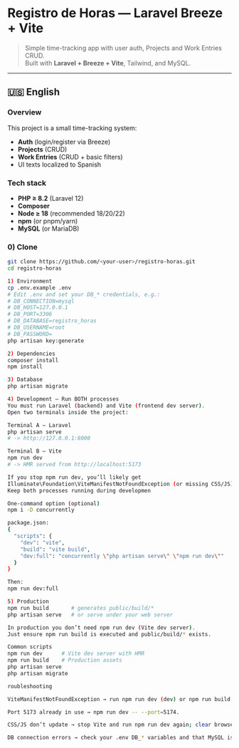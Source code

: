 # Registro de Horas — Laravel Breeze + Vite

> Simple time-tracking app with user auth, Projects and Work Entries CRUD.  
> Built with **Laravel + Breeze + Vite**, Tailwind, and MySQL.

---

## 🇺🇸 English

### Overview
This project is a small time-tracking system:
- **Auth** (login/register via Breeze)
- **Projects** (CRUD)
- **Work Entries** (CRUD + basic filters)
- UI texts localized to Spanish

### Tech stack
- **PHP ≥ 8.2** (Laravel 12)
- **Composer**
- **Node ≥ 18** (recommended 18/20/22)
- **npm** (or pnpm/yarn)
- **MySQL** (or MariaDB)

### 0) Clone
```bash
git clone https://github.com/<your-user>/registro-horas.git
cd registro-horas

1) Environment
cp .env.example .env
# Edit .env and set your DB_* credentials, e.g.:
# DB_CONNECTION=mysql
# DB_HOST=127.0.0.1
# DB_PORT=3306
# DB_DATABASE=registro_horas
# DB_USERNAME=root
# DB_PASSWORD=
php artisan key:generate

2) Dependencies
composer install
npm install

3) Database
php artisan migrate

4) Development — Run BOTH processes
You must run Laravel (backend) and Vite (frontend dev server).
Open two terminals inside the project:

Terminal A — Laravel
php artisan serve
# -> http://127.0.0.1:8000

Terminal B — Vite
npm run dev
# -> HMR served from http://localhost:5173

If you stop npm run dev, you’ll likely get
Illuminate\Foundation\ViteManifestNotFoundException (or missing CSS/JS).
Keep both processes running during developmen

One-command option (optional)
npm i -D concurrently

package.json:
{
  "scripts": {
    "dev": "vite",
    "build": "vite build",
    "dev:full": "concurrently \"php artisan serve\" \"npm run dev\""
  }
}

Then:
npm run dev:full

5) Production
npm run build       # generates public/build/*
php artisan serve   # or serve under your web server

In production you don’t need npm run dev (Vite dev server).
Just ensure npm run build is executed and public/build/* exists.

Common scripts
npm run dev      # Vite dev server with HMR
npm run build    # Production assets
php artisan serve
php artisan migrate

roubleshooting

ViteManifestNotFoundException → run npm run dev (dev) or npm run build (prod).

Port 5173 already in use → npm run dev -- --port=5174.

CSS/JS don’t update → stop Vite and run npm run dev again; clear browser cache.

DB connection errors → check your .env DB_* variables and that MySQL is running.




